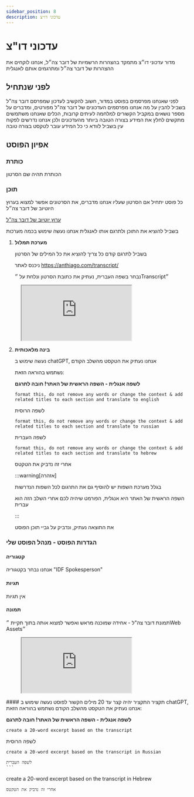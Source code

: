 ```yaml
---
sidebar_position: 8
description: עדכוני דו״צ
---
```


# עדכוני דו"צ
מדור עדכוני דו״צ מתמקד בהצהרות הרשמיות של דובר צה״ל, 
אנחנו לוקחים את ההצהרות של דובר צה״ל ומתרגמים אותם לאנגלית

## לפני שנתחיל
לפני שאנחנו מפרסמים בפוסט במדור, חשוב להקשיב לעדכון שמפרסם דובר צה"ל בשביל להבין על מה אנחנו מפרסמים
העדכונים של דובר צה"ל מפורטים, ומדברים על מספר נושאים במקביל הקשורים למלחמה
לעיתים קרובות, הכלים שאנחנו משתמשים מתקשים לחלץ את המידע בצורה הטובה ביותר מהעדכונים
ולכן אנחנו נדרשים לפקוח עין בשביל לוודא כי כל המידע עובר לטקסט בצורה טובה

## אפיון הפוסט
### כותרת
הכותרת תהיה שם הסרטון
### תוכן

כל פוסט יתחיל אם הסרטון שעליו אנחנו מדברים, את הסרטונים אפשר למצוא בערוץ היוטיוב של דובר צה״ל
    
[ערוץ יוטיוב של דובר צה"ל](https://www.youtube.com/@Atar-Tzahal)

בשביל להוציא את התוכן ולתרגם אותו לאנגלית אנחנו נעשה שימוש בכמה מערכות
1. **מערכת תמלול**
   
    בשביל לתרגם קודם כל צריך להוציא את כל המילים של הסרטון

    ניכנס לאתר https://anthiago.com/transcript/

    נבחר בשפה העברית, נעתיק את כתובת הסרטון ונלחת על ״Transcript״

<figure className="media">
  <div data-oembed-url="https://www.wizardshot.com/embed/tutorials/10112-steps-to-access-online-video-transcripts-on-youtube">
    <div style={{ position: 'relative', height: 0, paddingBottom: '65%', pointerEvents: 'unset' }}>
      <iframe 
        src="https://www.wizardshot.com/embed/tutorials/10112-steps-to-access-online-video-transcripts-on-youtube" 
        style={{ position: 'absolute', width: '100%', height: '100%', top: 0, left: 0, border: 'none', borderRadius: '4px' }}
      ></iframe>
    </div>
  </div>
</figure>

2. **בינה מלאכותית**
   
   נעשה שימוש ב chatGPT, אנחנו נעתיק את הטקסט מהשלב הקודם

   נשתמש בהוראה הזאת: 

   **לשפה אנגלית - השפה הראשית של האתר! חובה לתרגם**
   ```
   format this, do not remove any words or change the context & add related titles to each section and translate to english
   ```
   לשפה הרוסית
   ``` 
   format this, do not remove any words or change the context & add related titles to each section and translate to russian
   ```
    לשפה העברית
    ```
   format this, do not remove any words or change the context & add related titles to each section and translate to hebrew
   ```
   אחרי זה נדביק את הטקטס

   :::warning[אזהרה]

   בגלל מערכת השפות יש להוסיף גם את התרגום לכל השפות הנדרשות

   השפה הראשית של האתר היא אנגלית, הפורמט שיהיה לכם אחרי השלב הזה הוא עברית

   :::

   את התוצאה נעתיק, ונדביק על גביי תוכן הפוסט

### הגדרות הפוסט - מנהל הפוסט שלי
#### קטגוריה
אנחנו נבחר בקטגוריה "IDF Spokesperson"
#### תגיות
אין תגיות
#### תמונה
תמונת דובר צה"ל - אחידה שמוכנה מראש ואפשר למצוא אותה בתוך תקיית ״Web Assets״
<figure className="media">
  <div data-oembed-url="https://www.wizardshot.com/embed/tutorials/10113-setting-a-featured-image-in-wordpress">
    <div style={{ position: 'relative', height: 0, paddingBottom: '65%', pointerEvents: 'unset' }}>
      <iframe 
        src="https://www.wizardshot.com/embed/tutorials/10113-setting-a-featured-image-in-wordpress" 
        style={{ position: 'absolute', width: '100%', height: '100%', top: 0, left: 0, border: 'none', borderRadius: '4px' }}
      ></iframe>
    </div>
  </div>
</figure>
#### תקציר
התקציר יהיה קצר עד 20 מילים הקשור לפוסט
נעשה שימוש ב chatGPT, אנחנו נעתיק את הטקסט מהשלב הקודם
   נשתמש בהוראה הזאת: 

   **לשפה אנגלית - השפה הראשית של האתר! חובה לתרגם**
   ```
   create a 20-word excerpt based on the transcript
   ```
   לשפה הרוסית
   ``` 
   create a 20-word excerpt based on the transcript in Russian
   ```
    לשפה העברית
    ```
   create a 20-word excerpt based on the transcript in Hebrew
   ```
   אחרי זה נדביק את הטקטס